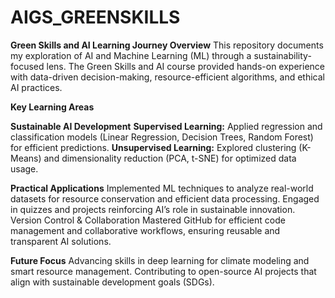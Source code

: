 # AIGS_GREENSKILLS

**Green Skills and AI Learning Journey
Overview**
This repository documents my exploration of AI and Machine Learning (ML) through a sustainability-focused lens. The Green Skills and AI course provided hands-on experience with data-driven decision-making, resource-efficient algorithms, and ethical AI practices.

**Key Learning Areas**

**Sustainable AI Development**
**Supervised Learning:** Applied regression and classification models (Linear Regression, Decision Trees, Random Forest) for efficient predictions.
**Unsupervised Learning:** Explored clustering (K-Means) and dimensionality reduction (PCA, t-SNE) for optimized data usage.

**Practical Applications**
Implemented ML techniques to analyze real-world datasets for resource conservation and efficient data processing.
Engaged in quizzes and projects reinforcing AI’s role in sustainable innovation.
Version Control & Collaboration
Mastered GitHub for efficient code management and collaborative workflows, ensuring reusable and transparent AI solutions.

**Future Focus**
Advancing skills in deep learning for climate modeling and smart resource management.
Contributing to open-source AI projects that align with sustainable development goals (SDGs).

